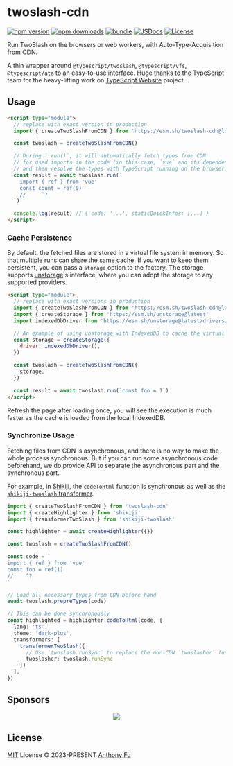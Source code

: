 # twoslash-cdn

[![npm version][npm-version-src]][npm-version-href]
[![npm downloads][npm-downloads-src]][npm-downloads-href]
[![bundle][bundle-src]][bundle-href]
[![JSDocs][jsdocs-src]][jsdocs-href]
[![License][license-src]][license-href]

Run TwoSlash on the browsers or web workers, with Auto-Type-Acquisition from CDN.

A thin wrapper around `@typescript/twoslash`, `@typescript/vfs`, `@typescript/ata` to an easy-to-use interface. Huge thanks to the TypeScript team for the heavy-lifting work on [TypeScript Website](https://github.com/microsoft/TypeScript-Website) project.

## Usage

```html
<script type="module">
  // replace with exact version in production
  import { createTwoSlashFromCDN } from 'https://esm.sh/twoslash-cdn@latest'

  const twoslash = createTwoSlashFromCDN()

  // During `.run()`, it will automatically fetch types from CDN
  // for used imports in the code (in this case, `vue` and its dependencies),
  // and then resolve the types with TypeScript running on the browser.
  const result = await twoslash.run(`
    import { ref } from 'vue'
    const count = ref(0)
    //     ^?
  `)

  console.log(result) // { code: '...', staticQuickInfos: [...] }
</script>
```

### Cache Persistence

By default, the fetched files are stored in a virtual file system in memory. So that multiple runs can share the same cache. If you want to keep them persistent, you can pass a `storage` option to the factory. The storage supports [unstorage](https://github.com/unjs/unstorage)'s interface, where you can adopt the storage to any supported providers.

```html
<script type="module">
  // replace with exact versions in production
  import { createTwoSlashFromCDN } from 'https://esm.sh/twoslash-cdn@latest'
  import { createStorage } from 'https://esm.sh/unstorage@latest'
  import indexedDbDriver from 'https://esm.sh/unstorage@latest/drivers/indexedb'

  // An example of using unstorage with IndexedDB to cache the virtual file system
  const storage = createStorage({
    driver: indexedDbDriver(),
  })

  const twoslash = createTwoSlashFromCDN({
    storage,
  })

  const result = await twoslash.run(`const foo = 1`)
</script>
```

Refresh the page after loading once, you will see the execution is much faster as the cache is loaded from the local IndexedDB.

### Synchronize Usage

Fetching files from CDN is asynchronous, and there is no way to make the whole process synchronous. But if you can run some asynchronous code beforehand, we do provide API to separate the asynchronous part and the synchronous part.

For example, in [Shikiji](https://shikiji.netlify.app/), the `codeToHtml` function is synchronous as well as the [`shikiji-twoslash` transformer](https://shikiji.netlify.app/packages/twoslash).

```ts
import { createTwoSlashFromCDN } from 'twoslash-cdn'
import { createHighlighter } from 'shikiji'
import { transformerTwoSlash } from 'shikiji-twoslash'

const highlighter = await createHighlighter({})

const twoslash = createTwoSlashFromCDN()

const code = `
import { ref } from 'vue'
const foo = ref(1)
//    ^?
`

// Load all necessary types from CDN before hand
await twoslash.prepreTypes(code)

// This can be done synchronously
const highlighted = highlighter.codeToHtml(code, {
  lang: 'ts',
  theme: 'dark-plus',
  transformers: [
    transformerTwoSlash({
      // Use `twoslash.runSync` to replace the non-CDN `twoslasher` function
      twoslasher: twoslash.runSync
    })
  ],
})
```

## Sponsors

<p align="center">
  <a href="https://cdn.jsdelivr.net/gh/antfu/static/sponsors.svg">
    <img src="https://cdn.jsdelivr.net/gh/antfu/static/sponsors.svg" />
  </a>
</p>

## License

[MIT](./LICENSE) License © 2023-PRESENT [Anthony Fu](https://github.com/antfu)

<!-- Badges -->

[npm-version-src]: https://img.shields.io/npm/v/twoslash-cdn?style=flat&colorA=080f12&colorB=1fa669
[npm-version-href]: https://npmjs.com/package/twoslash-cdn
[npm-downloads-src]: https://img.shields.io/npm/dm/twoslash-cdn?style=flat&colorA=080f12&colorB=1fa669
[npm-downloads-href]: https://npmjs.com/package/twoslash-cdn
[bundle-src]: https://img.shields.io/bundlephobia/minzip/twoslash-cdn?style=flat&colorA=080f12&colorB=1fa669&label=minzip
[bundle-href]: https://bundlephobia.com/result?p=twoslash-cdn
[license-src]: https://img.shields.io/github/license/antfu/twoslash-cdn.svg?style=flat&colorA=080f12&colorB=1fa669
[license-href]: https://github.com/antfu/twoslash-cdn/blob/main/LICENSE
[jsdocs-src]: https://img.shields.io/badge/jsdocs-reference-080f12?style=flat&colorA=080f12&colorB=1fa669
[jsdocs-href]: https://www.jsdocs.io/package/twoslash-cdn
